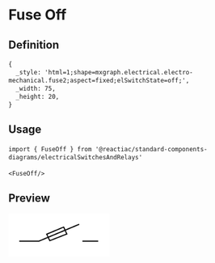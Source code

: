 # Fuse Off

## Definition

```
{
  _style: 'html=1;shape=mxgraph.electrical.electro-mechanical.fuse2;aspect=fixed;elSwitchState=off;',
  _width: 75,
  _height: 20,
}
```

## Usage

```
import { FuseOff } from '@reactiac/standard-components-diagrams/electricalSwitchesAndRelays'

<FuseOff/>
```

## Preview

<img src="./fuse-off.png" width="200"/>
